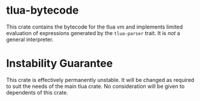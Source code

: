 # tlua-bytecode
This crate contains the bytecode for the tlua vm and implements limited evaluation of expressions
generated by the `tlua-parser` trait. It is _not_ a general interpreter.

# Instability Guarantee
This crate is effectively permanently unstable. It will be changed as required to suit the needs of
the main tlua crate. No consideration will be given to dependents of this crate.